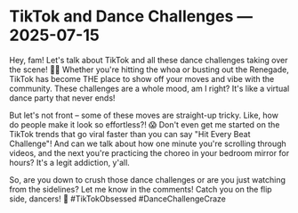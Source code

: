 # TikTok and Dance Challenges — 2025-07-15

Hey, fam! Let's talk about TikTok and all these dance challenges taking over the scene! 💃🕺 Whether you're hitting the whoa or busting out the Renegade, TikTok has become THE place to show off your moves and vibe with the community. These challenges are a whole mood, am I right? It's like a virtual dance party that never ends! 

But let's not front – some of these moves are straight-up tricky. Like, how do people make it look so effortless?! 😱 Don't even get me started on the TikTok trends that go viral faster than you can say "Hit Every Beat Challenge"! And can we talk about how one minute you're scrolling through videos, and the next you're practicing the choreo in your bedroom mirror for hours? It's a legit addiction, y'all. 

So, are you down to crush those dance challenges or are you just watching from the sidelines? Let me know in the comments! Catch you on the flip side, dancers! 🌟 #TikTokObsessed #DanceChallengeCraze